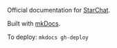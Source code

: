 Official documentation for [StarChat](https://github.com/getjenny/starchat).

Built with [mkDocs](http://www.mkdocs.org/user-guide/deploying-your-docs/).

To deploy: `mkdocs gh-deploy`